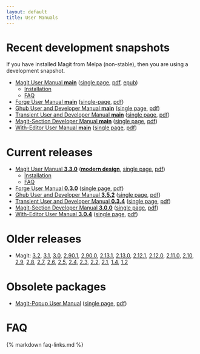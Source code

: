 ```yaml
---
layout: default
title: User Manuals
---
```


# Recent development snapshots

If you have installed Magit from Melpa (non-stable), then you are
using a development snapshot.

- [Magit User Manual **main**](/manual/magit)
  ([single page](/manual/magit.html),
  [pdf](/manual/magit.pdf),
  [epub](/manual/magit.epub))
  - [Installation](/manual/magit/Installation.html)
  - [FAQ](/manual/magit/FAQ.html)
- [Forge User Manual **main**](/manual/forge)
  ([single-page](/manual/forge.html),
   [pdf](/manual/forge.pdf))
- [Ghub User and Developer Manual **main**](/manual/ghub)
  ([single page](/manual/ghub.html),
  [pdf](/manual/ghub.pdf))
- [Transient User and Developer Manual **main**](/manual/transient)
  ([single page](/manual/transient.html),
  [pdf](/manual/transient.pdf))
- [Magit-Section Developer Manual **main**](/manual/magit-section)
  ([single page](/manual/magit-section.html),
  [pdf](/manual/magit-section.pdf))
- [With-Editor User Manual **main**](/manual/with-editor)
  ([single page](/manual/with-editor.html),
  [pdf](/manual/with-editor.pdf))

# Current releases

- [Magit User Manual **3.3.0**](/manual/3.3.0/magit)
  ([**modern design**](https://www.emacsdocs.org/docs/magit/Top),
  [single page](/manual/3.3.0/magit.html),
  [pdf](/manual/3.3.0/magit.pdf))
  - [Installation](/manual/3.3.0/magit/Installation.html)
  - [FAQ](/manual/3.3.0/magit/FAQ.html)
- [Forge User Manual **0.3.0**](/manual/0.3.0/forge)
  ([single page](/manual/0.3.0/forge.html),
  [pdf](/manual/0.3.0/forge.pdf))
- [Ghub User and Developer Manual **3.5.2**](/manual/3.5.2/ghub)
  ([single page](/manual/3.5.2/ghub.html),
  [pdf](/manual/3.5.2/ghub.pdf))
- [Transient User and Developer Manual **0.3.4**](/manual/0.3.4/transient)
  ([single page](/manual/0.3.4/transient.html),
  [pdf](/manual/0.3.4/transient.pdf))
- [Magit-Section Developer Manual **3.0.0**](/manual/3.0.0/magit-section)
  ([single page](/manual/3.0.0/magit-section.html),
  [pdf](/manual/3.0.0/magit-section.pdf))
- [With-Editor User Manual **3.0.4**](/manual/3.0.4/with-editor)
  ([single page](/manual/3.0.4/with-editor.html),
  [pdf](/manual/3.0.4/with-editor.pdf))

# Older releases

- Magit:
  [3.2](/manual/3.2.0/magit.pdf),
  [3.1](/manual/3.1.0/magit.pdf),
  [3.0](/manual/3.0.0/magit.pdf),
  [2.90.1](/manual/2.90.1/magit.pdf),
  [2.90.0](/manual/2.90.0/magit.pdf),
  [2.13.1](/manual/2.13.1/magit.pdf),
  [2.13.0](/manual/2.13.0/magit.pdf),
  [2.12.1](/manual/2.12.1/magit.pdf),
  [2.12.0](/manual/2.12.0/magit.pdf),
  [2.11.0](/manual/2.11.0/magit.pdf),
  [2.10](/manual/2.10/magit.pdf),
  [2.9](/manual/2.9/magit.pdf),
  [2.8](/manual/2.8/magit.pdf),
  [2.7](/manual/2.7/magit.pdf),
  [2.6](/manual/2.6/magit.pdf),
  [2.5](/manual/2.5/magit.pdf),
  [2.4](/manual/2.4/magit.pdf),
  [2.3](/manual/2.3/magit.pdf),
  [2.2](/manual/2.2/magit.pdf),
  [2.1](/manual/2.1/magit.pdf),
  [1.4](/manual/1.4/magit.pdf),
  [1.2](/manual/1.2/magit.pdf)

# Obsolete packages

- [Magit-Popup User Manual](/manual/magit-popup)
  ([single page](/manual/magit-popup.html),
  [pdf](/manual/magit-popup.pdf))

# FAQ

{% markdown faq-links.md %}
